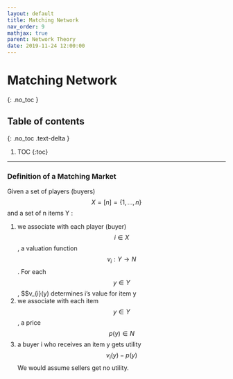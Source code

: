 ```yaml
---
layout: default
title: Matching Network
nav_order: 9
mathjax: true
parent: Network Theory
date: 2019-11-24 12:00:00
---
```


# Matching Network

{: .no_toc }

## Table of contents
{: .no_toc .text-delta }

1. TOC
{:toc}

--- 

### Definition of a Matching Market
Given a set of players (buyers) $$X=[n]=\{1, \ldots, n\}$$ and a set of n items Y :
1. we associate with each player (buyer) $$i \in X$$, a valuation function $$v_{i}:Y \rightarrow N$$. For each $$y \in Y$$ , $$v_{i}(y) determines i’s value for item y
2. we associate with each item $$y \in Y$$ , a price $$p(y) \in N$$
3. a buyer i who receives an item y gets utility
$$
v_{i}(y)-p(y)
$$
We would assume sellers get no utility.